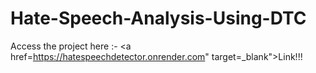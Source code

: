 # Hate-Speech-Analysis-Using-DTC

Access the project here :- <a href=https://hatespeechdetector.onrender.com" target=_blank">Link!!!</a>

